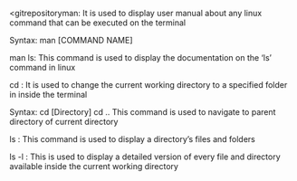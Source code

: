 <gitrepositoryman:
            It is used to display user manual about any linux command that can be executed on the terminal 

Syntax:
        man [COMMAND NAME]

 man ls:
       	    This command is used to display the documentation on the ‘ls’ command in linux

cd :
          It is used to change the current working directory to a specified folder in inside the terminal

Syntax:
        cd [Directory]
cd ..
          This command is used to navigate to parent directory of current directory 

ls : 
	This command is used to display a directory’s files and folders

ls  -l :
	 This is used to display a detailed version of every file and directory available inside the current working directory
